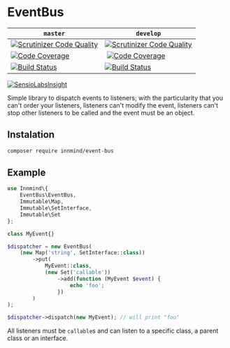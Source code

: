 # EventBus

| `master` | `develop` |
|----------|-----------|
| [![Scrutinizer Code Quality](https://scrutinizer-ci.com/g/Innmind/EventBus/badges/quality-score.png?b=master)](https://scrutinizer-ci.com/g/Innmind/EventBus/?branch=master) | [![Scrutinizer Code Quality](https://scrutinizer-ci.com/g/Innmind/EventBus/badges/quality-score.png?b=develop)](https://scrutinizer-ci.com/g/Innmind/EventBus/?branch=develop) |
| [![Code Coverage](https://scrutinizer-ci.com/g/Innmind/EventBus/badges/coverage.png?b=master)](https://scrutinizer-ci.com/g/Innmind/EventBus/?branch=master) | [![Code Coverage](https://scrutinizer-ci.com/g/Innmind/EventBus/badges/coverage.png?b=develop)](https://scrutinizer-ci.com/g/Innmind/EventBus/?branch=develop) |
| [![Build Status](https://scrutinizer-ci.com/g/Innmind/EventBus/badges/build.png?b=master)](https://scrutinizer-ci.com/g/Innmind/EventBus/build-status/master) | [![Build Status](https://scrutinizer-ci.com/g/Innmind/EventBus/badges/build.png?b=develop)](https://scrutinizer-ci.com/g/Innmind/EventBus/build-status/develop) |

[![SensioLabsInsight](https://insight.sensiolabs.com/projects/2ebb7dad-6e0b-41d8-9808-762c128a6e74/big.png)](https://insight.sensiolabs.com/projects/2ebb7dad-6e0b-41d8-9808-762c128a6e74)

Simple library to dispatch events to listeners; with the particularity that you can't order your listeners, listeners can't modify the event, listeners can't stop other listeners to be called and the event must be an object.

## Instalation

```sh
composer require innmind/event-bus
```

## Example

```php
use Innmind\{
    EventBus\EventBus,
    Immutable\Map,
    Immutable\SetInterface,
    Immutable\Set
};

class MyEvent{}

$dispatcher = new EventBus(
    (new Map('string', SetInterface::class))
        ->put(
            MyEvent::class,
            (new Set('callable'))
                ->add(function (MyEvent $event) {
                    echo 'foo';
                })
        )
);

$dispatcher->dispatch(new MyEvent); // will print "foo"
```

All listeners must be `callable`s and can listen to a specific class, a parent class or an interface.
